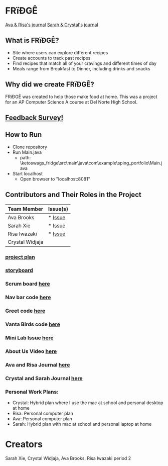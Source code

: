 # FRïÐGÊ

[Ava & Risa's journal](https://docs.google.com/document/d/18oonZvdVRPGzeurFKEq9wraFkfDdEqKXo4AWc3CWPxk/edit#heading=h.acord7dg5fto)
[Sarah & Crystal's journal](https://docs.google.com/document/d/1Wzt-dRrkgP-zqC3KqtCZWDsEPKMfLJBK7cT52iBjI2s/edit?usp=sharing)


## What is FRïÐGÊ?
* Site where users can explore different recipes 
* Create accounts to track past recipes
* Find recipes that match all of your cravings and different times of day
* Meals range from Breakfast to Dinner, including drinks and snacks


## Why did we create FRïÐGÊ?
FRïÐGÊ was created to help those make food at home. This was a project for an AP Computer Science A course at Del Norte High School. 

## [Feedback Survey!](https://docs.google.com/forms/d/e/1FAIpQLScnmZEsQPrOCVaAgPuTF9DyAk8ORaxGrO_NLMC4GM7vUA6X1A/viewform)

## How to Run
 * Clone repository 
 * Run Main.java
   * path: \ketoswags_fridge\src\main\java\com\example\sping_portfolio\Main.java
 * Start localhost
   * Open browser to "localhost:8081" 


## Contributors and Their Roles in the Project 
| Team Member           | Issue(s)  | 
| -------------------------- |-----------------------------| 
| Ava Brooks               |  * [Issue](https://github.com/avabrooks/ketoswags_fridge/issues/9) | 
| Sarah Xie               | * [Issue](https://github.com/avabrooks/ketoswags_fridge/issues/10) | 
| Risa Iwazaki                | * [Issue](https://github.com/avabrooks/ketoswags_fridge/issues/8) | 
| Crystal Widjaja                |



### [project plan](https://docs.google.com/document/d/1-Fu02966V36WSjEJmNHyH8fAHgU8KmF9d7niSmq0crw/edit)
### [storyboard](https://docs.google.com/presentation/d/17Bie2N05n45lA9Wb8htUu6bARM4VbkqW-E4211it5zY/edit#slide=id.p)
### Scrum board [here](https://github.com/sarahwxie/ketoswags_spring_portfolio/projects/1)
### Nav bar code [here](https://github.com/sarahwxie/ketoswags_spring_portfolio/blob/master/src/main/resources/templates/fragments/nav.html)
### Greet code [here](https://github.com/sarahwxie/ketoswags_spring_portfolio/blob/master/src/main/java/com/example/sping_portfolio/controllers/Greet.java)
### Vanta Birds code [here](https://github.com/sarahwxie/ketoswags_spring_portfolio/blob/master/src/main/java/com/example/sping_portfolio/controllers/Birds.java)
### Mini Lab Issue [here](https://github.com/sarahwxie/ketoswags_spring_portfolio/issues/11)
### About Us Video [here](https://github.com/sarahwxie/ketoswags_spring_portfolio/blob/master/src/main/resources/templates/aboutus.html)
### Ava and Risa Journal [here](https://docs.google.com/document/d/18oonZvdVRPGzeurFKEq9wraFkfDdEqKXo4AWc3CWPxk/edit#heading=h.b6f9w76ucuoh)
### Crystal and Sarah Journal [here](https://docs.google.com/document/d/1Wzt-dRrkgP-zqC3KqtCZWDsEPKMfLJBK7cT52iBjI2s/edit#heading=h.15b3tr98dokl)
### Personal Work Plans:
* Crystal: Hybrid plan where I use the mac at school and personal desktop at home
* Risa: Personal computer plan
* Ava: Personal computer plan
* Sarah: Hybrid plan with mac at school and personal laptop at home


# Creators
Sarah Xie, Crystal Widjaja, Ava Brooks, Risa Iwazaki period 2
